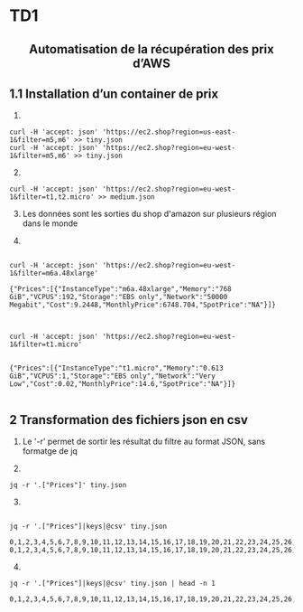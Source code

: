 # TD1

## <center>Automatisation de la récupération des prix d’AWS

## 1.1 Installation d’un container de prix

1) 
```    
curl -H 'accept: json' 'https://ec2.shop?region=us-east-1&filter=m5,m6' >> tiny.json
curl -H 'accept: json' 'https://ec2.shop?region=eu-west-1&filter=m5,m6' >> tiny.json
```

2) 
```
curl -H 'accept: json' 'https://ec2.shop?region=eu-west-1&filter=t1,t2.micro' >> medium.json
```

3) Les données sont les sorties du shop d'amazon sur plusieurs région dans le monde

4) 


```

curl -H 'accept: json' 'https://ec2.shop?region=eu-west-1&filter=m6a.48xlarge'

{"Prices":[{"InstanceType":"m6a.48xlarge","Memory":"768 GiB","VCPUS":192,"Storage":"EBS only","Network":"50000 Megabit","Cost":9.2448,"MonthlyPrice":6748.704,"SpotPrice":"NA"}]}



curl -H 'accept: json' 'https://ec2.shop?region=eu-west-1&filter=t1.micro'


{"Prices":[{"InstanceType":"t1.micro","Memory":"0.613 GiB","VCPUS":1,"Storage":"EBS only","Network":"Very Low","Cost":0.02,"MonthlyPrice":14.6,"SpotPrice":"NA"}]}


```


## 2 Transformation des fichiers json en csv


1) Le '-r' permet de sortir les résultat du filtre au format JSON, sans formatge de jq

2) 
```
jq -r '.["Prices"]' tiny.json

```

3) 
```

jq -r '.["Prices"]|keys|@csv' tiny.json

0,1,2,3,4,5,6,7,8,9,10,11,12,13,14,15,16,17,18,19,20,21,22,23,24,25,26,27,28,29,30,31,32,33,34,35,36,37,38,39,40,41,42,43,44,45,46,47,48,49,50,51,52,53,54,55,56,57,58,59,60,61,62,63,64,65,66,67,68,69,70,71,72,73,74,75,76,77,78,79,80,81,82,83,84,85,86,87,88,89,90,91,92,93,94,95,96,97,98,99,100,101,102,103,104,105,106,107
0,1,2,3,4,5,6,7,8,9,10,11,12,13,14,15,16,17,18,19,20,21,22,23,24,25,26,27,28,29,30,31,32,33,34,35,36,37,38,39,40,41,42,43,44,45,46,47,48,49,50,51,52,53,54,55,56,57,58,59,60,61,62,63,64,65,66,67,68,69,70,71,72,73,74,75,76,77,78,79,80,81,82,83,84,85,86,87,88,89,90,91,92,93,94,95,96,97,98,99,100,101,102,103,104,105,106,107

```


4) 

```
jq -r '.["Prices"]|keys|@csv' tiny.json | head -n 1

0,1,2,3,4,5,6,7,8,9,10,11,12,13,14,15,16,17,18,19,20,21,22,23,24,25,26,27,28,29,30,31,32,33,34,35,36,37,38,39,40,41,42,43,44,45,46,47,48,49,50,51,52,53,54,55,56,57,58,59,60,61,62,63,64,65,66,67,68,69,70,71,72,73,74,75,76,77,78,79,80,81,82,83,84,85,86,87,88,89,90,91,92,93,94,95,96,97,98,99,100,101,102,103,104,105,106,107

```